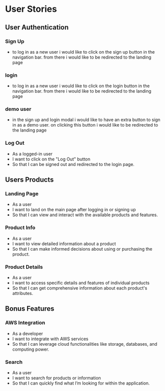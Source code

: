 # User Stories
## User Authentication
### Sign Up
- to log in as a new user i would like to click on the sign up button in the navigation bar. from there i would like to be redirected to the landing page

### login
- to log in as a new user i would like to click on the login button in the navigation bar. from there i would like to be redirected to the landing page

### demo user
- in the sign up and login modal i would like to have an extra button to sign in as a demo user. on clicking this button i would like to be redirected to the landing page

### Log Out
- As a logged-in user
- I want to click on the "Log Out" button
- So that I can be signed out and redirected to the login page.

## Users Products

### Landing Page
- As a user
- I want to land on the main page after logging in or signing up
- So that I can view and interact with the available products and features.

### Product Info
- As a user
- I want to view detailed information about a product
- So that I can make informed decisions about using or purchasing the product.

### Product Details
- As a user
- I want to access specific details and features of individual products
- So that I can get comprehensive information about each product's attributes.

## Bonus Features

### AWS Integration
- As a developer
- I want to integrate with AWS services
- So that I can leverage cloud functionalities like storage, databases, and computing power.

### Search
- As a user
- I want to search for products or information
- So that I can quickly find what I’m looking for within the application.
